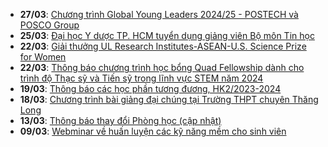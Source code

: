  - **27/03**: [Chương trình Global Young Leaders 2024/25 - POSTECH và POSCO Group](https://math.hcmus.edu.vn/tin-tức/tin-học-bổng-việc-làm/899-chương-trình-global-young-leaders-2024-25-postech-và-posco-group)
 - **25/03**: [Đại học Y dược TP. HCM tuyển dụng giảng viên Bộ môn Tin học](https://math.hcmus.edu.vn/tin-tức/tin-học-bổng-việc-làm/898-tintuyendung_dhyd)
 - **22/03**: [Giải thưởng UL Research Institutes-ASEAN-U.S. Science Prize for Women](https://math.hcmus.edu.vn/tin-tức/tin-học-bổng-việc-làm/896-giải-thưởng-ul-research-institutes-asean-u-s-science-prize-for-women)
 - **22/03**: [Thông báo chương trình học bổng Quad Fellowship dành cho trình độ Thạc sỹ và Tiến sỹ trong lĩnh vực STEM năm 2024](https://math.hcmus.edu.vn/tin-tức/tin-học-bổng-việc-làm/895-thông-báo-chương-trình-học-bổng-quad-fellowship-dành-cho-trình-độ-thạc-sỹ-và-tiến-sỹ-trong-lĩnh-vực-stem-năm-2024)
 - **19/03**: [Thông báo các học phần tương đương, HK2/2023-2024](https://math.hcmus.edu.vn/tin-tức/tin-giáo-vụ/876-thông-báo-các-học-phần-tương-đương,-hk2-2023-2024)
 - **18/03**: [Chương trình bài giảng đại chúng tại Trường THPT chuyên Thăng Long](https://math.hcmus.edu.vn/tin-tức/thông-tin-toán-tin-học/893-chương-trình-bài-giảng-đại-chúng-tại-trường-thpt-chuyên-thăng-long)
 - **13/03**: [Thông báo thay đổi Phòng học (cập nhật)](https://math.hcmus.edu.vn/tin-tức/tin-giáo-vụ/892-thông-báo-thay-đổi-phòng-học-2)
 - **09/03**: [Webminar về huấn luyện các kỹ năng mềm cho sinh viên](https://math.hcmus.edu.vn/tin-tức/tin-học-bổng-việc-làm/894-webminar_softskills_03mars)
